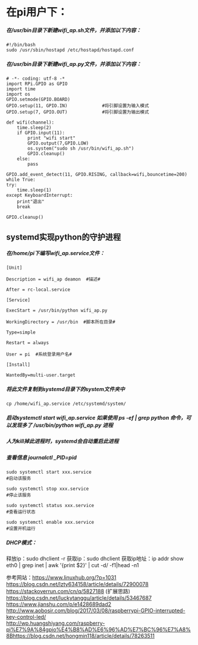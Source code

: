 # 在pi用户下：

##### 在/usr/bin目录下新建wifi_ap.sh文件，并添加以下内容：
```
#!/bin/bash
sudo /usr/sbin/hostapd /etc/hostapd/hostapd.conf
```

##### 在/usr/bin目录下新建wifi_ap.py文件，并添加以下内容：

```
# -*- coding: utf-8 -*
import RPi.GPIO as GPIO
import time
import os
GPIO.setmode(GPIO.BOARD)        
GPIO.setup(11, GPIO.IN)             #将引脚设置为输入模式
GPIO.setup(7, GPIO.OUT)				#将引脚设置为输出模式

def wifi(channel):
    time.sleep(2)
    if GPIO.input(11):
        print "wifi start"
        GPIO.output(7,GPIO.LOW)
        os.system("sudo sh /usr/bin/wifi_ap.sh")
        GPIO.cleanup()
    else:
        pass

GPIO.add_event_detect(11, GPIO.RISING, callback=wifi,bouncetime=200)
while True:
try:
    time.sleep(1)
except KeyboardInterrupt:
	print"退出"
    break

GPIO.cleanup()
```


## systemd实现python的守护进程
##### 在/home/pi下编写wifi_ap.service文件：
```
[Unit]

Description = wifi_ap deamon  #描述#

After = rc-local.service

[Service]

ExecStart = /usr/bin/python wifi_ap.py

WorkingDirectory = /usr/bin  #脚本所在目录#

Type=simple

Restart = always

User = pi  #系统登录用户名#

[Install]

WantedBy=multi-user.target
```
##### 将此文件复制到systemd目录下的system文件夹中
```
cp /home/wifi_ap.service /etc/systemd/system/
```
##### 启动systemctl start wifi_ap.service  如果使用 ps -ef | grep python 命令，可以发现多了 /usr/bin/python wifi_ap.py 进程  

##### 人为kill掉此进程时，systemd会自动重启此进程
##### 查看信息 journalctl _PID=pid
```
sudo systemctl start xxx.service
#启动该服务

sudo systemctl stop xxx.service
#停止该服务

sudo systemctl status xxx.service
#查看运行状态

sudo systemctl enable xxx.service
#设置开机运行
```
##### DHCP模式：
释放ip：sudo dhclient -r
获取ip：sudo dhclient
获取ip地址：ip addr show eth0 | grep inet | awk '{print $2}' | cut -d/ -f1|head -n1

参考网站：https://www.linuxhub.org/?p=1031  
​         	   https://blog.csdn.net/lzty634158/article/details/72900078  
​         	   https://stackoverrun.com/cn/q/5827188 (扩展思路)  
​         	   https://blog.csdn.net/luckytanggu/article/details/53467687  
​         	   https://www.jianshu.com/p/e1428689dad2
​		   http://www.aobosir.com/blog/2017/03/08/raspberrypi-GPIO-interrupted-key-control-led/  
​		   http://wp.huangshiyang.com/raspberry-pi%E7%9A%84gpio%E4%B8%AD%E6%96%AD%E7%BC%96%E7%A8%8B 
​		https://blog.csdn.net/hongmin118/article/details/78263511